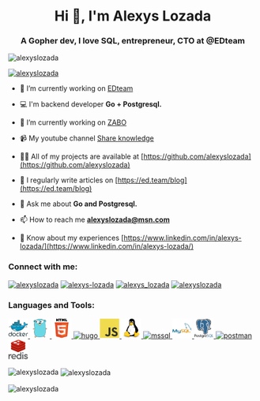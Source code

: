<h1 align="center">Hi 👋, I'm Alexys Lozada</h1>
<h3 align="center">A Gopher dev, I love SQL, entrepreneur, CTO at @EDteam</h3>

<p align="left"> <img src="https://komarev.com/ghpvc/?username=alexyslozada&label=Profile%20views&color=0e75b6&style=flat" alt="alexyslozada" /> </p>

<p align="left"> <a href="https://github.com/ryo-ma/github-profile-trophy"><img src="https://github-profile-trophy.vercel.app/?username=alexyslozada" alt="alexyslozada" /></a> </p>

- 🔭 I’m currently working on [EDteam](https://ed.team)

- 💻 I'm backend developer **Go + Postgresql.**

- 👯 I’m currently working on [ZABO](https://zabo.com)

- 📹 My youtube channel [Share knowledge](https://youtube.com/alexyslozada)

- 👨‍💻 All of my projects are available at [https://github.com/alexyslozada](https://github.com/alexyslozada)

- 📝 I regularly write articles on [https://ed.team/blog](https://ed.team/blog)

- 💬 Ask me about **Go and Postgresql.**

- 📫 How to reach me **alexyslozada@msn.com**

- 📄 Know about my experiences [https://www.linkedin.com/in/alexys-lozada/](https://www.linkedin.com/in/alexys-lozada/)

<h3 align="left">Connect with me:</h3>
<p align="left">
<a href="https://twitter.com/alexyslozada" target="blank"><img align="center" src="https://cdn.cms-twdigitalassets.com/content/dam/about-twitter/en/brand-toolkit/brand-download-img-1.jpg.twimg.2560.jpg" alt="alexyslozada" height="30" width="40" /></a>
<a href="https://linkedin.com/in/alexys-lozada" target="blank"><img align="center" src="https://content.linkedin.com/content/dam/me/brand/en-us/brand-home/logos/In-Blue-Logo.png.original.png" alt="alexys-lozada" height="30" width="40" /></a>
<a href="https://instagram.com/alexys_lozada" target="blank"><img align="center" src="https://facebookbrand.com/wp-content/uploads/2021/03/Instagram_AppIcon_Aug2017.png" alt="alexys_lozada" height="30" width="40" /></a>
<a href="https://www.youtube.com/c/alexyslozada" target="blank"><img align="center" src="https://lh3.googleusercontent.com/z6Sl4j9zQ88oUKNy0G3PAMiVwy8DzQLh_ygyvBXv0zVNUZ_wQPN_n7EAR2By3dhoUpX7kTpaHjRPni1MHwKpaBJbpNqdEsHZsH4q" alt="alexyslozada" height="30" width="40" /></a>
</p>

<h3 align="left">Languages and Tools:</h3>
<p align="left"> <a href="https://www.docker.com/" target="_blank"> <img src="https://raw.githubusercontent.com/devicons/devicon/master/icons/docker/docker-original-wordmark.svg" alt="docker" width="40" height="40"/> </a> <a href="https://golang.org" target="_blank"> <img src="https://raw.githubusercontent.com/devicons/devicon/master/icons/go/go-original.svg" alt="go" width="40" height="40"/> </a> <a href="https://www.w3.org/html/" target="_blank"> <img src="https://raw.githubusercontent.com/devicons/devicon/master/icons/html5/html5-original-wordmark.svg" alt="html5" width="40" height="40"/> </a> <a href="https://gohugo.io/" target="_blank"> <img src="https://api.iconify.design/logos-hugo.svg" alt="hugo" width="40" height="40"/> </a> <a href="https://developer.mozilla.org/en-US/docs/Web/JavaScript" target="_blank"> <img src="https://raw.githubusercontent.com/devicons/devicon/master/icons/javascript/javascript-original.svg" alt="javascript" width="40" height="40"/> </a> <a href="https://www.linux.org/" target="_blank"> <img src="https://raw.githubusercontent.com/devicons/devicon/master/icons/linux/linux-original.svg" alt="linux" width="40" height="40"/> </a> <a href="https://www.microsoft.com/en-us/sql-server" target="_blank"> <img src="https://cdn.worldvectorlogo.com/logos/microsoft-sql-server.svg" alt="mssql" width="40" height="40"/> </a> <a href="https://www.mysql.com/" target="_blank"> <img src="https://raw.githubusercontent.com/devicons/devicon/master/icons/mysql/mysql-original-wordmark.svg" alt="mysql" width="40" height="40"/> </a> <a href="https://www.postgresql.org" target="_blank"> <img src="https://raw.githubusercontent.com/devicons/devicon/master/icons/postgresql/postgresql-original-wordmark.svg" alt="postgresql" width="40" height="40"/> </a> <a href="https://postman.com" target="_blank"> <img src="https://www.vectorlogo.zone/logos/getpostman/getpostman-icon.svg" alt="postman" width="40" height="40"/> </a> <a href="https://redis.io" target="_blank"> <img src="https://raw.githubusercontent.com/devicons/devicon/master/icons/redis/redis-original-wordmark.svg" alt="redis" width="40" height="40"/> </a> </p>

<p><img align="left" src="https://github-readme-stats.vercel.app/api/top-langs?username=alexyslozada&show_icons=true&locale=en&layout=compact" alt="alexyslozada" /></p>

<p>&nbsp;<img align="center" src="https://github-readme-stats.vercel.app/api?username=alexyslozada&show_icons=true&locale=en" alt="alexyslozada" /></p>

<p><img align="center" src="https://github-readme-streak-stats.herokuapp.com/?user=alexyslozada&" alt="alexyslozada" /></p>
